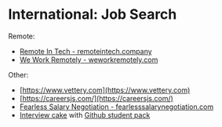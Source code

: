 # International: Job Search

Remote:
- [Remote In Tech - remoteintech.company](https://remoteintech.company/)
- [We Work Remotely - weworkremotely.com](https://weworkremotely.com/#job-listings)

Other:
- [https://www.vettery.com](https://www.vettery.com)
- [https://careersjs.com/](https://careersjs.com/)
- [Fearless Salary Negotiation - fearlesssalarynegotiation.com][1]
- [Interview cake][2] with [Github student pack][3]

[1]: https://fearlesssalarynegotiation.com/
[2]: https://www.interviewcake.com/
[3]: https://education.github.com/pack
